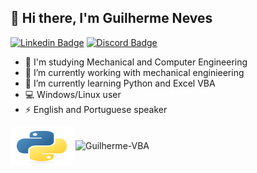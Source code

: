 <h2> 👋 Hi there, I'm Guilherme Neves</h2>

[![Linkedin Badge](https://img.shields.io/badge/-Linkedin-blue?style=for-the-badge&logo=Linkedin&logoColor=white&link=https://github.com/lbarcat)](https://www.linkedin.com/in/guilherme-francisco-neves-b361b31a7/)
[![Discord Badge](https://img.shields.io/badge/Discord-5865F2?style=for-the-badge&logo=discord&logoColor=white)](https://discord.gg/he4rt)

- 👀 I'm studying Mechanical and Computer Engineering
- 🔭 I’m currently working with mechanical enginieering
- 🌱 I’m currently learning Python and Excel VBA 
- 💻 Windows/Linux user
- ⚡  English and Portuguese speaker 


<img align="center" alt="Guilherme-Python" height="60" width="100" src="https://raw.githubusercontent.com/devicons/devicon/master/icons/python/python-original.svg" style="max-width: 100%;"> 
<img align="center" alt="Guilherme-VBA" height="60" width="150" src="https://d33wubrfki0l68.cloudfront.net/563a38d3ea3ca39e5618c82ea7bb979d19b73526/2223b/images/uploads/2019/09/excel-logo.png"style="max-width: 100%;">